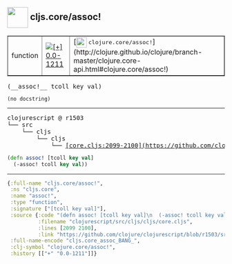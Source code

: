 ## <img width="48px" valign="middle" src="http://i.imgur.com/Hi20huC.png"> cljs.core/assoc!

 <table border="1">
<tr>
<td>function</td>
<td><a href="https://github.com/cljsinfo/api-refs/tree/0.0-1211"><img valign="middle" alt="[+] 0.0-1211" src="https://img.shields.io/badge/+-0.0--1211-lightgrey.svg"></a> </td>
<td>
[<img height="24px" valign="middle" src="http://i.imgur.com/1GjPKvB.png"> <samp>clojure.core/assoc!</samp>](http://clojure.github.io/clojure/branch-master/clojure.core-api.html#clojure.core/assoc!)
</td>
</tr>
</table>

 <samp>
(__assoc!__ tcoll key val)<br>
</samp>

```
(no docstring)
```

---

 <pre>
clojurescript @ r1503
└── src
    └── cljs
        └── cljs
            └── <ins>[core.cljs:2099-2100](https://github.com/clojure/clojurescript/blob/r1503/src/cljs/cljs/core.cljs#L2099-L2100)</ins>
</pre>

```clj
(defn assoc! [tcoll key val]
  (-assoc! tcoll key val))
```


---

```clj
{:full-name "cljs.core/assoc!",
 :ns "cljs.core",
 :name "assoc!",
 :type "function",
 :signature ["[tcoll key val]"],
 :source {:code "(defn assoc! [tcoll key val]\n  (-assoc! tcoll key val))",
          :filename "clojurescript/src/cljs/cljs/core.cljs",
          :lines [2099 2100],
          :link "https://github.com/clojure/clojurescript/blob/r1503/src/cljs/cljs/core.cljs#L2099-L2100"},
 :full-name-encode "cljs.core_assoc_BANG_",
 :clj-symbol "clojure.core/assoc!",
 :history [["+" "0.0-1211"]]}

```
